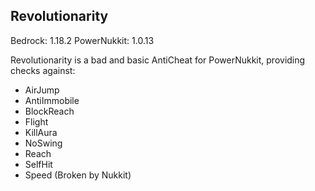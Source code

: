 Revolutionarity
-

Bedrock: 1.18.2
PowerNukkit: 1.0.13

Revolutionarity is a bad and basic AntiCheat for PowerNukkit, providing checks against:
- AirJump
- AntiImmobile
- BlockReach
- Flight
- KillAura
- NoSwing
- Reach
- SelfHit
- Speed (Broken by Nukkit)